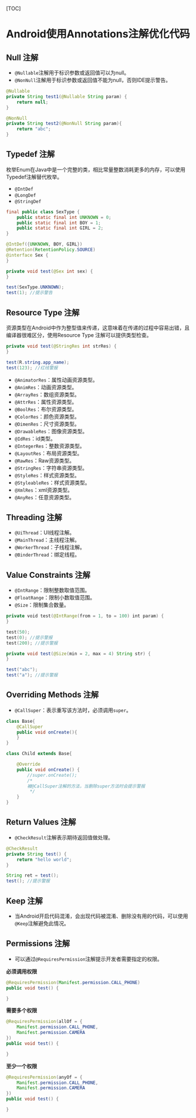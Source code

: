 [TOC]

# Android使用Annotations注解优化代码

## Null 注解

- `@Nullable`注解用于标识参数或返回值可以为null。
- `@NonNull`注解用于标识参数或返回值不能为null，否则IDE提示警告。

```java
@Nullable
private String test1(@Nullable String param) {
    return null;
}

@NonNull
private String test2(@NonNull String param){
    return "abc";
}
```



## Typedef 注解

枚举Enum在Java中是一个完整的类，相比常量整数消耗更多的内存，可以使用Typedef注解替代枚举。

- `@IntDef`
- `@LongDef`
- `@StringDef`

```java
final public class SexType {
    public static final int UNKNOWN = 0;
    public static final int BOY = 1;
    public static final int GIRL = 2;
}

@IntDef({UNKNOWN, BOY, GIRL})
@Retention(RetentionPolicy.SOURCE)
@interface Sex {
}
```

```java
private void test(@Sex int sex) {
}

test(SexType.UNKNOWN);
test(1); //提示警告
```



## Resource Type 注解

资源类型在Android中作为整型值来传递，这意味着在传递的过程中容易出错，且编译器很难区分，使用Resource Type 注解可以提供类型检查。

```java
private void test(@StringRes int strRes) {
}

test(R.string.app_name);
test(123); //红线警报
```

- `@AnimatorRes`：属性动画资源类型。
- `@AnimRes`：动画资源类型。
- `@ArrayRes`：数组资源类型。
- `@AttrRes`：属性资源类型。
- `@BoolRes`：布尔资源类型。
- `@ColorRes`：颜色资源类型。
- `@DimenRes`：尺寸资源类型。
- `@DrawableRes`：图像资源类型。
- `@IdRes`：id类型。
- `@IntegerRes`：整数资源类型。
- `@LayoutRes`：布局资源类型。
- `@RawRes`：Raw资源类型。
- `@StringRes`：字符串资源类型。
- `@StyleRes`：样式资源类型。
- `@StyleableRes`：样式资源类型。
- `@XmlRes`：xml资源类型。
- `@AnyRes`：任意资源类型。



## Threading 注解

- `@UiThread`：UI线程注解。
- `@MainThread`：主线程注解。
- `@WorkerThread`：子线程注解。
- `@BinderThread`：绑定线程。



## Value Constraints 注解

- `@IntRange`：限制整数取值范围。
- `@FloatRange`：限制小数取值范围。
- `@Size`：限制集合数量。

```kotlin
private void test(@IntRange(from = 1, to = 100) int param) {
}

test(50);
test(0); //提示警报
test(200); //提示警报
```

```java
private void test(@Size(min = 2, max = 4) String str) {
}

test("abc");
test("a"); //提示警报
```



## Overriding Methods 注解

- `@CallSuper`：表示重写该方法时，必须调用`super`。

```java
class Base{
    @CallSuper
    public void onCreate(){
    }
}

class Child extends Base{

    @Override
    public void onCreate() {
        //super.onCreate();
        /*
        被@CallSuper注解的方法，当删除super方法时会提示警报
         */
    }
}
```



## Return Values 注解

- `@CheckResult`注解表示期待返回值做处理。

```java
@CheckResult
private String test() {
    return "hello world";
}

String ret = test();
test(); //提示警报
```



## Keep 注解

- 当Android开启代码混淆，会出现代码被混淆、删除没有用的代码，可以使用`@Keep`注解避免此情况。



## Permissions 注解

- 可以通过`@RequiresPermission`注解提示开发者需要指定的权限。

**必须调用权限**

```java
@RequiresPermission(Manifest.permission.CALL_PHONE)
public void test() {

}
```

**需要多个权限**

```java
@RequiresPermission(allOf = {
    Manifest.permission.CALL_PHONE,
    Manifest.permission.CAMERA
})
public void test() {

}
```

**至少一个权限**

```java
@RequiresPermission(anyOf = {
    Manifest.permission.CALL_PHONE,
    Manifest.permission.CAMERA
})
public void test() {

}
```

